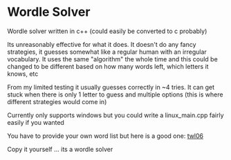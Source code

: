 # Wordle Solver
Wordle solver written in c++ (could easily be converted to c probably)

Its unreasonably effective for what it does.
It doesn't do any fancy strategies, it guesses somewhat like a regular human with an irregular vocabulary.
It uses the same "algorithm" the whole time and this could be changed to be different based on how many words left, which letters it knows, etc

From my limited testing it usually guesses correctly in ~4 tries. It can get stuck when there is only 1 letter to guess and multiple options (this is where different strategies would come in)

Currently only supports windows but you could write a linux_main.cpp fairly easily if you wanted

You have to provide your own word list but here is a good one: [twl06](http://norvig.com/ngrams/TWL06.txt)

Copy it yourself ... its a wordle solver
